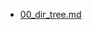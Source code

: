 - [00_dir_tree.md](https://github.com/d0u9/Linux-Device-Driver/blob/draft/00_preface/00_dir_tree.md)
